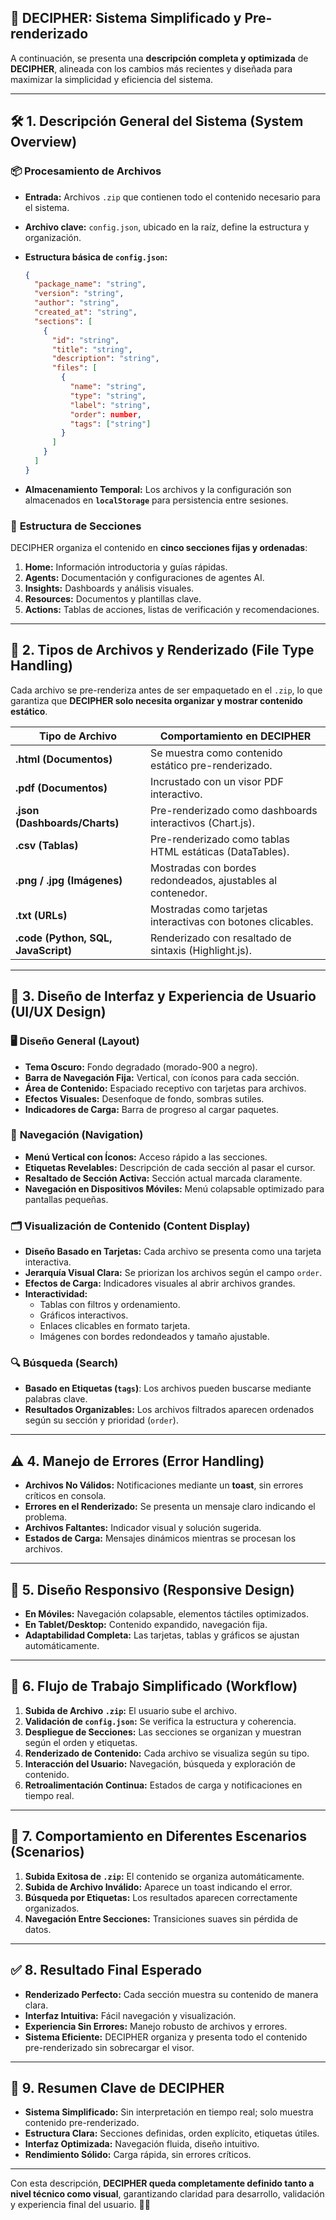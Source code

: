 ## 🚀 **DECIPHER: Sistema Simplificado y Pre-renderizado**

A continuación, se presenta una **descripción completa y optimizada** de **DECIPHER**, alineada con los cambios más recientes y diseñada para maximizar la simplicidad y eficiencia del sistema.

---

## 🛠️ **1. Descripción General del Sistema (System Overview)**

### 📦 **Procesamiento de Archivos**

- **Entrada:** Archivos `.zip` que contienen todo el contenido necesario para el sistema.
- **Archivo clave:** `config.json`, ubicado en la raíz, define la estructura y organización.
- **Estructura básica de `config.json`:**
    
    ```json
    {
      "package_name": "string",
      "version": "string",
      "author": "string",
      "created_at": "string",
      "sections": [
        {
          "id": "string",
          "title": "string",
          "description": "string",
          "files": [
            {
              "name": "string",
              "type": "string",
              "label": "string",
              "order": number,
              "tags": ["string"]
            }
          ]
        }
      ]
    }
    ```
    
- **Almacenamiento Temporal:** Los archivos y la configuración son almacenados en **`localStorage`** para persistencia entre sesiones.

### 📂 **Estructura de Secciones**

DECIPHER organiza el contenido en **cinco secciones fijas y ordenadas**:

1. **Home:** Información introductoria y guías rápidas.
2. **Agents:** Documentación y configuraciones de agentes AI.
3. **Insights:** Dashboards y análisis visuales.
4. **Resources:** Documentos y plantillas clave.
5. **Actions:** Tablas de acciones, listas de verificación y recomendaciones.

---

## 📑 **2. Tipos de Archivos y Renderizado (File Type Handling)**

Cada archivo se pre-renderiza antes de ser empaquetado en el `.zip`, lo que garantiza que **DECIPHER solo necesita organizar y mostrar contenido estático**.

|**Tipo de Archivo**|**Comportamiento en DECIPHER**|
|---|---|
|**.html (Documentos)**|Se muestra como contenido estático pre-renderizado.|
|**.pdf (Documentos)**|Incrustado con un visor PDF interactivo.|
|**.json (Dashboards/Charts)**|Pre-renderizado como dashboards interactivos (Chart.js).|
|**.csv (Tablas)**|Pre-renderizado como tablas HTML estáticas (DataTables).|
|**.png / .jpg (Imágenes)**|Mostradas con bordes redondeados, ajustables al contenedor.|
|**.txt (URLs)**|Mostradas como tarjetas interactivas con botones clicables.|
|**.code (Python, SQL, JavaScript)**|Renderizado con resaltado de sintaxis (Highlight.js).|

---

## 🎨 **3. Diseño de Interfaz y Experiencia de Usuario (UI/UX Design)**

### 🖥️ **Diseño General (Layout)**

- **Tema Oscuro:** Fondo degradado (morado-900 a negro).
- **Barra de Navegación Fija:** Vertical, con íconos para cada sección.
- **Área de Contenido:** Espaciado receptivo con tarjetas para archivos.
- **Efectos Visuales:** Desenfoque de fondo, sombras sutiles.
- **Indicadores de Carga:** Barra de progreso al cargar paquetes.

### 📌 **Navegación (Navigation)**

- **Menú Vertical con Íconos:** Acceso rápido a las secciones.
- **Etiquetas Revelables:** Descripción de cada sección al pasar el cursor.
- **Resaltado de Sección Activa:** Sección actual marcada claramente.
- **Navegación en Dispositivos Móviles:** Menú colapsable optimizado para pantallas pequeñas.

### 🗂️ **Visualización de Contenido (Content Display)**

- **Diseño Basado en Tarjetas:** Cada archivo se presenta como una tarjeta interactiva.
- **Jerarquía Visual Clara:** Se priorizan los archivos según el campo `order`.
- **Efectos de Carga:** Indicadores visuales al abrir archivos grandes.
- **Interactividad:**
    - Tablas con filtros y ordenamiento.
    - Gráficos interactivos.
    - Enlaces clicables en formato tarjeta.
    - Imágenes con bordes redondeados y tamaño ajustable.

### 🔍 **Búsqueda (Search)**

- **Basado en Etiquetas (`tags`)**: Los archivos pueden buscarse mediante palabras clave.
- **Resultados Organizables:** Los archivos filtrados aparecen ordenados según su sección y prioridad (`order`).

---

## ⚠️ **4. Manejo de Errores (Error Handling)**

- **Archivos No Válidos:** Notificaciones mediante un **toast**, sin errores críticos en consola.
- **Errores en el Renderizado:** Se presenta un mensaje claro indicando el problema.
- **Archivos Faltantes:** Indicador visual y solución sugerida.
- **Estados de Carga:** Mensajes dinámicos mientras se procesan los archivos.

---

## 📱 **5. Diseño Responsivo (Responsive Design)**

- **En Móviles:** Navegación colapsable, elementos táctiles optimizados.
- **En Tablet/Desktop:** Contenido expandido, navegación fija.
- **Adaptabilidad Completa:** Las tarjetas, tablas y gráficos se ajustan automáticamente.

---

## 🔄 **6. Flujo de Trabajo Simplificado (Workflow)**

1. **Subida de Archivo `.zip`:** El usuario sube el archivo.
2. **Validación de `config.json`:** Se verifica la estructura y coherencia.
3. **Despliegue de Secciones:** Las secciones se organizan y muestran según el orden y etiquetas.
4. **Renderizado de Contenido:** Cada archivo se visualiza según su tipo.
5. **Interacción del Usuario:** Navegación, búsqueda y exploración de contenido.
6. **Retroalimentación Continua:** Estados de carga y notificaciones en tiempo real.

---

## 🎯 **7. Comportamiento en Diferentes Escenarios (Scenarios)**

1. **Subida Exitosa de `.zip`:** El contenido se organiza automáticamente.
2. **Subida de Archivo Inválido:** Aparece un toast indicando el error.
3. **Búsqueda por Etiquetas:** Los resultados aparecen correctamente organizados.
4. **Navegación Entre Secciones:** Transiciones suaves sin pérdida de datos.

---

## ✅ **8. Resultado Final Esperado**

- **Renderizado Perfecto:** Cada sección muestra su contenido de manera clara.
- **Interfaz Intuitiva:** Fácil navegación y visualización.
- **Experiencia Sin Errores:** Manejo robusto de archivos y errores.
- **Sistema Eficiente:** DECIPHER organiza y presenta todo el contenido pre-renderizado sin sobrecargar el visor.

---

## 🚀 **9. Resumen Clave de DECIPHER**

- **Sistema Simplificado:** Sin interpretación en tiempo real; solo muestra contenido pre-renderizado.
- **Estructura Clara:** Secciones definidas, orden explícito, etiquetas útiles.
- **Interfaz Optimizada:** Navegación fluida, diseño intuitivo.
- **Rendimiento Sólido:** Carga rápida, sin errores críticos.

---

Con esta descripción, **DECIPHER queda completamente definido tanto a nivel técnico como visual**, garantizando claridad para desarrollo, validación y experiencia final del usuario. 🚀✨
